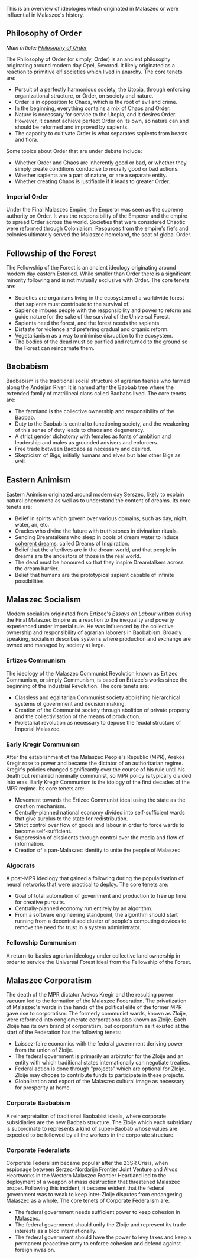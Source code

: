 This is an overview of ideologies which originated in Malaszec or were
influential in Malaszec's history.

## Philosophy of Order

*Main article: [Philosophy of Order](Philosophy_of_Order "wikilink")*

The Philosophy of Order (or simply, Order) is an ancient philosophy
originating around modern day Opel, Sevorod. It likely originated as a
reaction to primitive elf societies which lived in anarchy. The core
tenets are:

- Pursuit of a perfectly harmonious society, the Utopia, through
  enforcing organizational structure, or Order, on society and nature.
- Order is in opposition to Chaos, which is the root of evil and crime.
- In the beginning, everything contains a mix of Chaos and Order.
- Nature is necessary for service to the Utopia, and it desires Order.
  However, it cannot achieve perfect Order on its own, so nature can and
  should be reformed and improved by sapients.
- The capacity to cultivate Order is what separates sapients from beasts
  and flora.

Some topics about Order that are under debate include:

- Whether Order and Chaos are inherently good or bad, or whether they
  simply create conditions conducive to morally good or bad actions.
- Whether sapients are a part of nature, or are a separate entity.
- Whether creating Chaos is justifiable if it leads to greater Order.

### Imperial Order

Under the Final Malaszec Empire, the Emperor was seen as the supreme
authority on Order. It was the responsibility of the Emperor and the
empire to spread Order across the world. Societies that were considered
Chaotic were reformed through Colonialism. Resources from the empire's
fiefs and colonies ultimately served the Malaszec homeland, the seat of
global Order.

## Fellowship of the Forest

The Fellowship of the Forest is an ancient ideology originating around
modern day eastern Esterlod. While smaller than Order there is a
significant minority following and is not mutually exclusive with Order.
The core tenets are:

- Societies are organisms living in the ecosystem of a worldwide forest
  that sapients must contribute to the survival of.
- Sapience imbues people with the responsibility and power to reform and
  guide nature for the sake of the survival of the Universal Forest.
- Sapients need the forest, and the forest needs the sapients.
- Distaste for violence and prefering gradual and organic reform.
- Vegetarianism as a way to minimise disruption to the ecosystem.
- The bodies of the dead must be purified and returned to the ground so
  the Forest can reincarnate them.

## Baobabism

Baobabism is the traditional social structure of agrarian faeries who
farmed along the Andeijan River. It is named after the Baobab tree where
the extended family of matrilineal clans called Baobabs lived. The core
tenets are:

- The farmland is the collective ownership and responsibility of the
  Baobab.
- Duty to the Baobab is central to functioning society, and the
  weakening of this sense of duty leads to chaos and degeneracy.
- A strict gender dichotomy with females as fonts of ambition and
  leadership and males as grounded advisers and enforcers.
- Free trade between Baobabs as necessary and desired.
- Skepticism of Bigs, initially humans and elves but later other Bigs as
  well.

## Eastern Animism

Eastern Animism originated around modern day Serszec, likely to explain
natural phenomena as well as to understand the content of dreams. Its
core tenets are:

- Belief in spirits which govern over various domains, such as day,
  night, water, air, etc.
- Oracles who divine the future with truth stones in divination rituals.
- Sending Dreamtalkers who sleep in pools of dream water to induce
  [coherent dreams](oneirology "wikilink"), called Dreams of
  Inspiration.
- Belief that the afterlives are in the dream world, and that people in
  dreams are the ancestors of those in the real world.
- The dead must be honoured so that they inspire Dreamtalkers across the
  dream barrier.
- Belief that humans are the prototypical sapient capable of infinite
  possibilities

## Malaszec Socialism

Modern socialism originated from Ertizec's *Essays on Labour* written
during the Final Malaszec Empire as a reaction to the inequality and
poverty experienced under imperial rule. He was influenced by the
collective ownership and responsibility of agrarian laborers in
Baobabism. Broadly speaking, socialism describes systems where
production and exchange are owned and managed by society at large.

### Ertizec Communism

The ideology of the Malaszec Communist Revolution known as Ertizec
Communism, or simply Communism, is based on Ertizec's works since the
beginning of the Industrial Revolution. The core tenets are:

- Classless and egalitarian Communist society abolishing hierarchical
  systems of government and decision making.
- Creation of the Communist society through abolition of private
  property and the collectivisation of the means of production.
- Proletariat revolution as necessary to depose the feudal structure of
  Imperial Malaszec.

### Early Kregir Communism

After the establishment of the Malaszec People's Republic (MPR), Arekos
Kregir rose to power and became the dictator of an authoritarian regime.
Kregir's policies changed significantly over the course of his rule
until his death but remained nominally communist, so MPR policy is
typically divided into eras. Early Kregir Communism is the idology of
the first decades of the MPR regime. Its core tenets are:

- Movement towards the Ertizec Communist ideal using the state as the
  creation mechanism.
- Centrally-planned national economy divided into self-sufficient wards
  that give surplus to the state for redistribution.
- Strict control over flow of goods and labour in order to force wards
  to become self-sufficient.
- Suppression of dissidents through control over the media and flow of
  information.
- Creation of a pan-Malaszec identity to unite the people of Malaszec

### Algocrats

A post-MPR ideology that gained a following during the popularisation of
neural networks that were practical to deploy. The core tenets are:

- Goal of total automation of government and production to free up time
  for creative pursuits.
- Centrally-planned economy run entirely by an algorithm.
- From a software engineering standpoint, the algorithm should start
  running from a decentralised cluster of people's computing devices to
  remove the need for trust in a system administrator.

### Fellowship Communism

A return-to-basics agrarian ideology under collective land ownership in
order to service the Universal Forest ideal from the Fellowship of the
Forest.

## Malaszec Corporatism

The death of the MPR dictator Arekos Kregir and the resulting power
vacuum led to the formation of the Malaszec Federation. The
privatization of Malaszec's wards in the hands of the political elite of
the former MPR gave rise to corporatism. The formerly communist wards,
known as Zloije, were reformed into conglomerate corporations also known
as Zloije. Each Zloije has its own brand of corporatism, but corporatism
as it existed at the start of the Federation has the following tenets:

- Laissez-faire economics with the federal government deriving power
  from the union of Zloije.
- The federal government is primarily an arbitrator for the Zloije and
  an entity with which traditional states internationally can negotiate
  treaties.
- Federal action is done through "projects" which are optional for
  Zloije. Zloije may choose to contribute funds to participate in these
  projects.
- Globalization and export of the Malaszec cultural image as necessary
  for prosperity at home.

### Corporate Baobabism

A reinterpretation of traditional Baobabist ideals, where corporate
subsidiaries are the new Baobab structure. The Zloije which each
subsidiary is subordinate to represents a kind of super-Baobab whose
values are expected to be followed by all the workers in the corporate
structure.

### Corporate Federalists

Corporate Federalism became popular after the 23SR Crisis, when
espionage between Serzec-Nordarijn Frontier Joint Venture and Alvos
Heartworks in the Western Malaszec Frontier Heartland led to the
deployment of a weapon of mass destruction that threatened Malaszec
proper. Following this incident, it became evident that the federal
government was to weak to keep inter-Zloije disputes from endangering
Malaszec as a whole. The core tenets of Corporate Federalism are:

- The federal government needs sufficient power to keep cohesion in
  Malaszec.
- The federal government should unify the Zloije and represent its trade
  interests as a bloc internationally.
- The federal government should have the power to levy taxes and keep a
  permanent peacetime army to enforce cohesion and defend against
  foreign invasion.